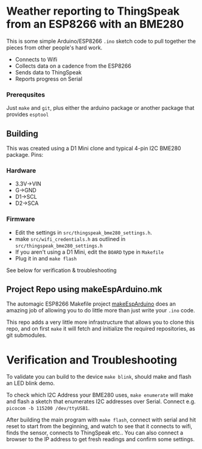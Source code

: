 # Weather reporting to ThingSpeak from an ESP8266 with an BME280

This is some simple Arduino/ESP8266 `.ino` sketch code to pull together the pieces from other people's hard work.

* Connects to Wifi
* Collects data on a cadence from the ESP8266
* Sends data to ThingSpeak
* Reports progress on Serial

### Prerequsites

Just `make` and `git`, plus either the arduino package or another package that provides `esptool` 

## Building

This was created using a D1 Mini clone and typical 4-pin I2C BME280 package.  Pins:

### Hardware

* 3.3V->VIN
* G->GND
* D1->SCL
* D2->SCA

### Firmware

* Edit the settings in `src/thingspeak_bme280_settings.h`.
* make `src/wifi_credentials.h` as outlined in `src/thingspeak_bme280_settings.h`
* If you aren't using a D1 Mini, edit the `BOARD` type in `Makefile`
* Plug it in and `make flash`

See below for verification & troubleshooting

## Project Repo using makeEspArduino.mk

The automagic ESP8266 Makefile project [makeEspArduino](https://github.com/plerup/makeEspArduino) does an amazing job of allowing you to do little more than just write your `.ino` code.  

This repo adds a very little more infrastructure that allows you to clone this repo, and on first `make` it will fetch and initialize the required repositories, as git submodules.

# Verification and Troubleshooting

To validate you can build to the device `make blink`, should make and flash an LED blink demo.

To check which I2C Address your BME280 uses, `make enumerate` will make and flash a sketch that enumerates I2C addresses over Serial. Connect e.g. `picocom -b 115200 /dev/ttyUSB1`.

After building the main program with `make flash`, connect with serial and hit reset to start from the beginning, and watch to see that it connects to wifi, finds the sensor, connects to ThingSpeak etc..  You can also connect a browser to the IP address to get fresh readings and confirm some settings.
